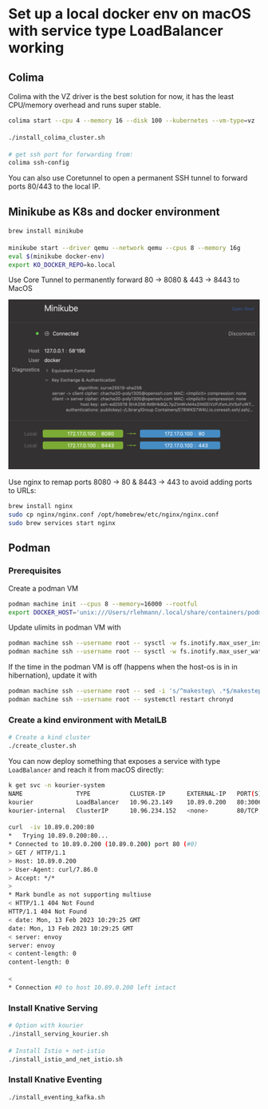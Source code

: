 # Set up a local docker env on macOS with service type LoadBalancer working

## Colima

Colima with the VZ driver is the best solution for now, it has the least CPU/memory overhead and runs super stable. 

```bash
colima start --cpu 4 --memory 16 --disk 100 --kubernetes --vm-type=vz

./install_colima_cluster.sh

# get ssh port for forwarding from:
colima ssh-config
```

You can also use Coretunnel to open a permanent SSH tunnel to forward ports 80/443 to the local IP.


## Minikube as K8s and docker environment

```bash
brew install minikube

minikube start --driver qemu --network qemu --cpus 8 --memory 16g
eval $(minikube docker-env)
export KO_DOCKER_REPO=ko.local
```

Use Core Tunnel to permanently forward 80 -> 8080 & 443 -> 8443 to MacOS

![coretunnel](./img/coretunnel.png)

Use nginx to remap ports 8080 -> 80 & 8443 -> 443 to avoid adding ports to URLs:

```bash
brew install nginx
sudo cp nginx/nginx.conf /opt/homebrew/etc/nginx/nginx.conf
sudo brew services start nginx
```

## Podman

### Prerequisites

Create a podman VM

```bash
podman machine init --cpus 8 --memory=16000 --rootful
export DOCKER_HOST='unix:///Users/rlehmann/.local/share/containers/podman/machine/podman-machine-default/podman.sock'
```

Update ulimits in podman VM with

```bash
podman machine ssh --username root -- sysctl -w fs.inotify.max_user_instances=100000
podman machine ssh --username root -- sysctl -w fs.inotify.max_user_watches=100000
```

If the time in the podman VM is off (happens when the host-os is in in hibernation), update it with
```bash
podman machine ssh --username root -- sed -i 's/^makestep\ .*$/makestep\ 1\ -1/' /etc/chrony.conf
podman machine ssh --username root -- systemctl restart chronyd
```

### Create a kind environment with MetalLB

```bash
# Create a kind cluster
./create_cluster.sh
```

You can now deploy something that exposes a service with type `LoadBalancer` and reach it from macOS directly:

```bash
k get svc -n kourier-system
NAME               TYPE           CLUSTER-IP      EXTERNAL-IP   PORT(S)                      AGE
kourier            LoadBalancer   10.96.23.149    10.89.0.200   80:30067/TCP,443:30550/TCP   25m
kourier-internal   ClusterIP      10.96.234.152   <none>        80/TCP,443/TCP               25m

curl  -iv 10.89.0.200:80
*   Trying 10.89.0.200:80...
* Connected to 10.89.0.200 (10.89.0.200) port 80 (#0)
> GET / HTTP/1.1
> Host: 10.89.0.200
> User-Agent: curl/7.86.0
> Accept: */*
>
* Mark bundle as not supporting multiuse
< HTTP/1.1 404 Not Found
HTTP/1.1 404 Not Found
< date: Mon, 13 Feb 2023 10:29:25 GMT
date: Mon, 13 Feb 2023 10:29:25 GMT
< server: envoy
server: envoy
< content-length: 0
content-length: 0

<
* Connection #0 to host 10.89.0.200 left intact
```

### Install Knative Serving
```bash
# Option with kourier
./install_serving_kourier.sh

# Install Istio + net-istio
./install_istio_and_net_istio.sh
```


### Install Knative Eventing
```bash
./install_eventing_kafka.sh
```


